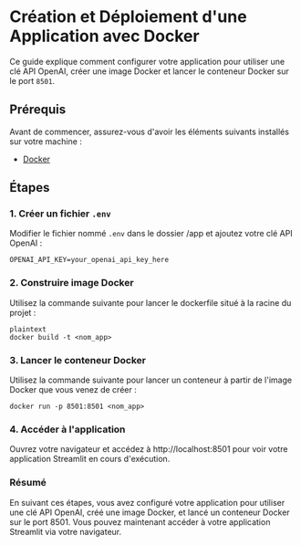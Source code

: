 # Création et Déploiement d'une Application avec Docker

Ce guide explique comment configurer votre application pour utiliser une clé API OpenAI, créer une image Docker et lancer le conteneur Docker sur le port `8501`.

## Prérequis

Avant de commencer, assurez-vous d'avoir les éléments suivants installés sur votre machine :

- [Docker](https://www.docker.com/get-started)

## Étapes

### 1. Créer un fichier `.env`

Modifier le fichier nommé `.env` dans le dossier /app et ajoutez votre clé API OpenAI :

```plaintext
OPENAI_API_KEY=your_openai_api_key_here
```

### 2. Construire image Docker 

Utilisez la commande suivante pour lancer le dockerfile situé à la racine du projet : 

```
plaintext
docker build -t <nom_app>
```

### 3. Lancer le conteneur Docker

Utilisez la commande suivante pour lancer un conteneur à partir de l'image Docker que vous venez de créer :

```plaintext
docker run -p 8501:8501 <nom_app>
```

### 4. Accéder à l'application

Ouvrez votre navigateur et accédez à http://localhost:8501 pour voir votre application Streamlit en cours d'exécution.

### Résumé
En suivant ces étapes, vous avez configuré votre application pour utiliser une clé API OpenAI, créé une image Docker, et lancé un conteneur Docker sur le port 8501. Vous pouvez maintenant accéder à votre application Streamlit via votre navigateur.
